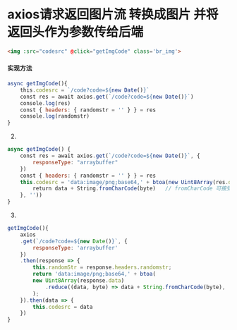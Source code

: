<!--
 * @Descripttion: 
 * @version: 
 * @Author: yanan.zhao
 * @Date: 2019-12-05 16:49:39
 * @LastEditors: yanan.zhao
 * @LastEditTime: 2020-05-21 11:25:52
 -->
# axios请求返回图片流 转换成图片 并将返回头作为参数传给后端

```html
<img :src="codesrc" @click="getImgCode" class='br_img'>
```
#### 实现方法
```js
async getImgCode(){
    this.codesrc = `/code?code=${new Date()}`
    const res = await axios.get(`/code?code=${new Date()}`)
    console.log(res)
    const { headers: { randomstr = '' } } = res
    console.log(randomstr)
}
```

2.
```js 
async getImgCode() {
	const res = await axios.get(`/code?code=${new Date()}`, {
	    responseType: "arraybuffer"
	})
	const { headers: { randomstr = '' } } = res
	this.codesrc = 'data:image/png;base64,' + btoa(new Uint8Array(res.data).reduce((data, byte) => {   // btoa创建一个base-64编码的字符串
		return data + String.fromCharCode(byte)   // fromCharCode 可接受一个指定的Unicode,然后返回一个字符串
	}, ''))
}
```

3.
```js
getImgCode(){
	axios
	.get(`/code?code=${new Date()}`, {
		responseType: 'arraybuffer'
	})
	.then(response => {
		this.randomStr = response.headers.randomstr;
		return 'data:image/png;base64,' + btoa(
		new Uint8Array(response.data)
			.reduce((data, byte) => data + String.fromCharCode(byte), '')
		);
	}).then(data => {
		this.codesrc = data
	})
}
```